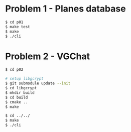 # Problem 1 - Planes database
```sh
$ cd p01
$ make test
$ make
$ ./cli
```

# Problem 2 - VGChat
```sh
$ cd p02

# setup libgcrypt
$ git submodule update --init
$ cd libgcrypt
$ mkdir build
$ cd build
$ cmake ..
$ make

$ cd ../../
$ make
$ ./cli
```
